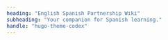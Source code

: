 ```yaml
---
heading: "English Spanish Partnership Wiki"
subheading: "Your companion for Spanish learning."
handle: "hugo-theme-codex"
---
```


